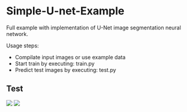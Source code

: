 # Simple-U-net-Example

Full example with implementation of U-Net image segmentation neural network.

Usage steps:
- Compilate input images or use example data
- Start train by executing: train.py
- Predict test images by executing: test.py


## Test
![](https://github.com/mhyhre/Simple-U-net-Example/blob/master/input/test/00d3de919651_11.jpg)
![](https://github.com/mhyhre/Simple-U-net-Example/blob/master/output/00d3de919651_11.png)
